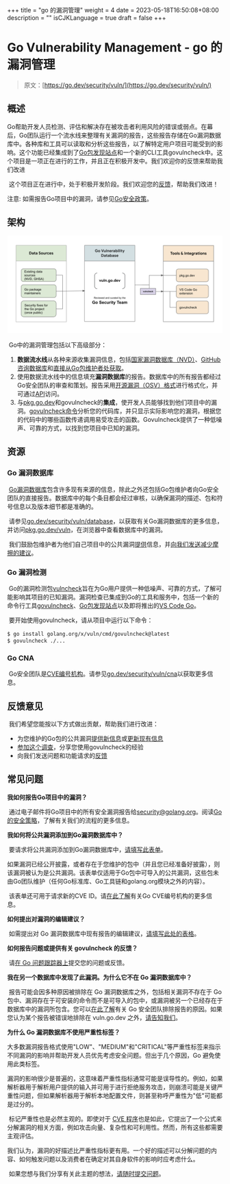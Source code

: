 +++
title = "go 的漏洞管理"
weight = 4
date = 2023-05-18T16:50:08+08:00
description = ""
isCJKLanguage = true
draft = false
+++
# Go Vulnerability Management - go 的漏洞管理

> 原文：[https://go.dev/security/vuln/](https://go.dev/security/vuln/)

## 概述

​	Go帮助开发人员检测、评估和解决存在被攻击者利用风险的错误或弱点。在幕后，Go团队运行一个流水线来整理有关漏洞的报告，这些报告存储在Go漏洞数据库中。各种库和工具可以读取和分析这些报告，以了解特定用户项目可能受到的影响。这个功能已经集成到了[Go包发现站点](https://pkg.go.dev/)和一个新的CLI工具govulncheck中。这个项目是一项正在进行的工作，并且正在积极开发中。我们欢迎你的反馈来帮助我们改进

​	这个项目正在进行中，处于积极开发阶段。我们欢迎您的[反馈](https://go.dev/security/vuln/#feedback)，帮助我们改进！

注意: 如需报告Go项目中的漏洞，请参见[Go安全政策](../GoSecurityPolicy)。

## 架构

![Go Vulnerability Management Architecture](GoVulnerabilityManagement_img/architecture.png)

​	Go中的漏洞管理包括以下高级部分：

1. **数据流水线**从各种来源收集漏洞信息，包括[国家漏洞数据库（NVD）](https://nvd.nist.gov/)、[GitHub咨询数据库](https://github.com/advisories)和[直接从Go包维护者处获取](https://go.dev/s/vulndb-report-new)。
2. 使用数据流水线中的信息填充**漏洞数据库**的报告。数据库中的所有报告都经过Go安全团队的审查和策划。报告采用[开源漏洞（OSV）格式](https://ossf.github.io/osv-schema/)进行格式化，并可通过[API](https://go.dev/security/vuln/database#api)访问。
3. 与[pkg.go.dev](https://pkg.go.dev/)和govulncheck的**集成**，使开发人员能够找到他们项目中的漏洞。[govulncheck命令](https://pkg.go.dev/golang.org/x/vuln/cmd/govulncheck)分析您的代码库，并只显示实际影响您的漏洞，根据您的代码中的哪些函数传递调用易受攻击的函数。Govulncheck提供了一种低噪声、可靠的方式，以找到您项目中已知的漏洞。

## 资源

### Go 漏洞数据库

​	[Go漏洞数据库](https://vuln.go.dev/)包含许多现有来源的信息，除此之外还包括Go包维护者向Go安全团队的直接报告。数据库中的每个条目都会经过审核，以确保漏洞的描述、包和符号信息以及版本细节都是准确的。

​	请参见[go.dev/security/vuln/database](https://go.dev/security/vuln/database)，以获取有关Go漏洞数据库的更多信息，并访问[pkg.go.dev/vuln](https://pkg.go.dev/vuln)，在浏览器中查看数据库中的漏洞。

​	我们鼓励包维护者为他们自己项目中的公共漏洞[提供](https://go.dev/security/vuln/#feedback)信息，并[向我们发送减少摩擦的建议](https://golang.org/s/vuln-feedback)。

### Go 漏洞检测

​	Go的漏洞检测包[vulncheck](https://pkg.go.dev/golang.org/x/vuln/vulncheck)旨在为Go用户提供一种低噪声、可靠的方式，了解可能影响其项目的已知漏洞。漏洞检查已集成到Go的工具和服务中，包括一个新的命令行工具[govulncheck](https://pkg.go.dev/golang.org/x/vuln/cmd/govulncheck)、[Go包发现站点](https://pkg.go.dev/)以及即将推出的[VS Code Go](https://github.com/golang/vscode-go/blob/master/docs/commands.md#go-run-vulncheck-experimental)。

​	要开始使用govulncheck，请从项目中运行以下命令：

```
$ go install golang.org/x/vuln/cmd/govulncheck@latest
$ govulncheck ./...
```

### Go CNA

​	Go安全团队是[CVE编号机构](https://www.cve.org/ProgramOrganization/CNAs)。请参见[go.dev/security/vuln/cna](https://go.dev/security/vuln/cna)以获取更多信息。

## 反馈意见

​	我们希望您能按以下方式做出贡献，帮助我们进行改进：

- 为您维护的Go包的公共漏洞[提供新信息](https://golang.org/s/vulndb-report-new)或[更新现有信息](https://go.dev/s/vulndb-report-feedback)
- [参加这个调查](https://golang.org/s/govulncheck-feedback)，分享您使用govulncheck的经验
- 向我们发送问题和功能请求的[反馈](https://golang.org/s/vuln-feedback)

## 常见问题

**我如何报告Go项目中的漏洞？**

​	通过电子邮件将Go项目中的所有安全漏洞报告给[security@golang.org](mailto:security@golang.org)。阅读[Go的安全策略](../GoSecurityPolicy)，了解有关我们的流程的更多信息。



**我如何将公共漏洞添加到Go漏洞数据库中？**

​	要请求将公共漏洞添加到Go漏洞数据库中，[请填写此表单](https://go.dev/s/vulndb-report-new)。

​	如果漏洞已经公开披露，或者存在于您维护的包中（并且您已经准备好披露），则该漏洞被认为是公共漏洞。该表单仅适用于Go包中可导入的公共漏洞，这些包未由Go团队维护（任何Go标准库、Go工具链和golang.org模块之外的内容）。

​	该表单还可用于请求新的CVE ID。请[在此了解](../GoCNAPolicy)有关Go CVE编号机构的更多信息。



**如何提出对漏洞的编辑建议？**

​	如需提出对 Go 漏洞数据库中现有报告的编辑建议，[请填写此处的表格](https://go.dev/s/vulndb-report-feedback)。



**如何报告问题或提供有关 govulncheck 的反馈？**

​	请[在 Go 问题跟踪器上](https://go.dev/s/vuln-feedback)提交您的问题或反馈。



**我在另一个数据库中发现了此漏洞。为什么它不在 Go 漏洞数据库中？**

​	报告可能会因多种原因被排除在 Go 漏洞数据库之外，包括相关漏洞不存在于 Go 包中、漏洞存在于可安装的命令而不是可导入的包中，或漏洞被另一个已经存在于数据库中的漏洞所包含。您可以[在此了解](https://go.dev/security/vuln/database#excluded-reports)有关 Go 安全团队排除报告的原因。如果您认为某个报告被错误地排除在 vuln.go.dev 之外，[请告知我们](https://go.dev/s/vulndb-report-feedback)。



**为什么 Go 漏洞数据库不使用严重性标签？**

​	大多数漏洞报告格式使用"LOW"、"MEDIUM"和"CRITICAL"等严重性标签来指示不同漏洞的影响并帮助开发人员优先考虑安全问题。但出于几个原因，Go 避免使用此类标签。

​	漏洞的影响很少是普遍的，这意味着严重性指标通常可能是误导性的。例如，如果解析器用于解析用户提供的输入并可用于进行拒绝服务攻击，则崩溃可能是关键严重性问题，但如果解析器用于解析本地配置文件，则甚至称呼严重性为"低"可能都是过分的。

​	标记严重性也是必然主观的。即使对于 [CVE 程序](https://www.cve.org/About/Overview)也是如此，它提出了一个公式来分解漏洞的相关方面，例如攻击向量、复杂性和可利用性。然而，所有这些都需要主观评估。

​	我们认为，漏洞的好描述比严重性指标更有用。一个好的描述可以分解问题的内容、如何触发问题以及消费者在确定对其自身软件的影响时应考虑什么。

​	如果您想与我们分享有关此主题的想法，[请随时提交问题](https://go.dev/s/vuln-feedback)。